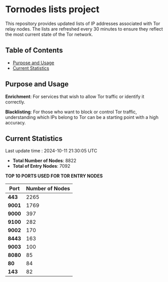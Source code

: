 # Tornodes lists project

This repository provides updated lists of IP addresses associated with Tor relay nodes. The lists are refreshed every 30 minutes to ensure they reflect the most current state of the Tor network.

## Table of Contents

- [Purpose and Usage](#purpose-and-usage)
- [Current Statistics](#current-statistics)


## Purpose and Usage

**Enrichment**: For services that wish to allow Tor traffic or identify it correctly.

**Blacklisting**: For those who want to block or control Tor traffic, understanding which IPs belong to Tor can be a starting point with a high accuracy.

## Current Statistics

Last update time : 2024-10-11 21:30:05 UTC

- **Total Number of Nodes**: 8822
- **Total of Entry Nodes**: 7092

**TOP 10 PORTS USED FOR TOR ENTRY NODES**

| **Port** | **Number of Nodes** |
|------|-----------------|
| **443**   | 2265  |
| **9001**   | 1769  |
| **9000**   | 397  |
| **9100**   | 282  |
| **9002**   | 170  |
| **8443**   | 163  |
| **9003**   | 100  |
| **8080**   | 85  |
| **80**   | 84  |
| **143**   | 82  |

